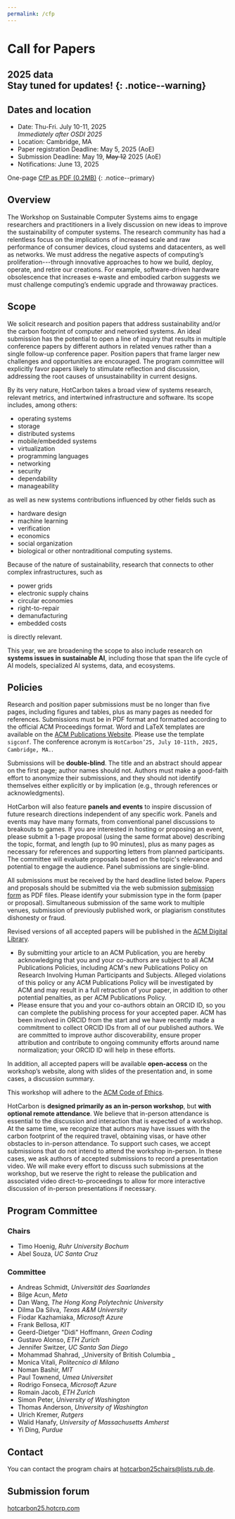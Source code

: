 ```yaml
---
permalink: /cfp
---
```


# Call for Papers

**2025 data**  
Stay tuned for updates!
{: .notice--warning}
---


## Dates and location

- Date: Thu-Fri. July 10-11, 2025  
_Immediately after OSDI 2025_
- Location: Cambridge, MA
- Paper registration Deadline: May 5, 2025 (AoE)
- Submission Deadline: May 19, ~~May 12~~ 2025 (AoE)
- Notifications: June 13, 2025


One-page [CfP as PDF (0.2MB)](/assets/2025/HotCarbon25_CfP.pdf)
{: .notice--primary}

## Overview

The Workshop on Sustainable Computer Systems aims to engage researchers and practitioners in a lively discussion on new ideas to improve the sustainability of computer systems. The research community has had a relentless focus on the implications of increased scale and raw performance of consumer devices, cloud systems and datacenters, as well as networks. We must address the negative aspects of computing’s proliferation---through innovative approaches to how we build, deploy, operate, and retire our creations. For example, software-driven hardware obsolescence that increases e-waste and embodied carbon suggests we must challenge computing’s endemic upgrade and throwaway practices.

<!-- The [National Science Foundation](https://www.nsf.gov/pubs/2022/nsf22060/nsf22060.jsp) has recently called for research on exactly this problem domain: -->

<!-- > Environmental impacts of computing technologies extend well beyond their energy consumption and require a holistic focus on broader sustainability. Negative impacts of greenhouse gas emissions, depletion of rare earth elements, and e-waste are exacerbated by the proliferation of computing throughout society and treatment of computing systems as disposable commodities with planned obsolescence. Furthermore, environmental concerns range from the better-known carbon footprint from energy consumption (e.g., cloud) to equally important concerns of embodied carbon[1], generation of methane, carcinogens, volatile organic compounds, and eutrophication, among others. Widespread use of compute intensive techniques (e.g., blockchain and artificial intelligence), handling and moving massive amounts of data, the rollout of next generation wireless/edge networks, and growth of smart devices amplifies the environmental concerns of this proliferation of computing. A new sustainable way of thinking about computing, across the full lifecycle – including manufacturing, operation, and disposal – is necessary to meet the needs of the present without compromising the wellbeing of future generations. -->

## Scope

We solicit research and position papers that address sustainability and/or the carbon footprint of computer and networked systems. An ideal submission has the potential to open a line of inquiry that results in multiple conference papers by different authors in related venues rather than a single follow-up conference paper. Position papers that frame larger new challenges and opportunities are encouraged. The program committee will explicitly favor papers likely to stimulate reflection and discussion, addressing the root causes of unsustainability in current designs.

By its very nature, HotCarbon takes a broad view of systems research, relevant metrics, and intertwined infrastructure and software. Its scope includes, among others:

- operating systems
- storage
- distributed systems
- mobile/embedded systems
- virtualization
- programming languages
- networking
- security
- dependability
- manageability

as well as new systems contributions influenced by other fields such as

- hardware design
- machine learning
- verification
- economics
- social organization
- biological or other nontraditional computing systems.

Because of the nature of sustainability, research that connects to other complex infrastructures, such as

- power grids
- electronic supply chains
- circular economies
- right-to-repair
- demanufacturing
- embedded costs

is directly relevant.

This year, we are broadening the scope to also include research on **systems issues in sustainable AI**, including those that span the life cycle of AI models, specialized AI systems, data, and ecosystems.

## Policies

Research and position paper submissions must be no longer than five pages, including figures and tables, plus as many pages as needed for references. Submissions must be in PDF format and formatted according to the official ACM Proceedings format. Word and LaTeX templates are available on the [ACM Publications Website](https://www.acm.org/publications/proceedings-template). Please use the template `sigconf`. The conference acronym is `HotCarbon’25, July 10-11th, 2025, Cambridge, MA.`.

Submissions will be **double-blind**. The title and an abstract should appear on the first page; author names should not. Authors must make a good-faith effort to anonymize their submissions, and they should not identify themselves either explicitly or by implication (e.g., through references or acknowledgments).

HotCarbon will also feature **panels and events** to inspire discussion of future research directions independent of any specific work. Panels and events may have many formats, from conventional panel discussions to breakouts to games. If you are interested in hosting or proposing an event, please submit a 1-page proposal (using the same format above) describing the topic, format, and length (up to 90 minutes), plus as many pages as necessary for references and supporting letters from planned participants. The committee will evaluate proposals based on the topic's relevance and potential to engage the audience. Panel submissions are single-blind.

All submissions must be received by the hard deadline listed below. Papers and proposals should be submitted via the web submission [submission form](#submission-form) as PDF files. Please identify your submission type in the form (paper or proposal). Simultaneous submission of the same work to multiple venues, submission of previously published work, or plagiarism constitutes dishonesty or fraud.

Revised versions of all accepted papers will be published in the [ACM Digital Library](https://dl.acm.org). 

- By submitting your article to an ACM Publication, you are hereby acknowledging that you and your co-authors are subject to all ACM Publications Policies, including ACM's new Publications Policy on Research Involving Human Participants and Subjects. Alleged violations of this policy or any ACM Publications Policy will be investigated by ACM and may result in a full retraction of your paper, in addition to other potential penalties, as per ACM Publications Policy.
- Please ensure that you and your co-authors obtain an ORCID ID, so you can complete the publishing process for your accepted paper.  ACM has been involved in ORCID from the start and we have recently made a commitment to collect ORCID IDs from all of our published authors. We are committed to improve author discoverability, ensure proper attribution and contribute to ongoing community efforts around name normalization; your ORCID ID will help in these efforts.

In addition, all accepted papers will be available **open-access** on the workshop’s website, along with slides of the presentation and, in some cases, a discussion summary.

This workshop will adhere to the [ACM Code of Ethics](https://www.acm.org/code-of-ethics).

HotCarbon is **designed primarily as an in-person workshop**, but **with optional remote attendance**. We believe that in-person attendance is essential to the discussion and interaction that is expected of a workshop. At the same time, we recognize that authors may have issues with the carbon footprint of the required travel, obtaining visas, or have other obstacles to in-person attendance. To support such cases, we accept submissions that do not intend to attend the workshop in-person. In these cases, we ask authors of accepted submissions to record a presentation video. We will make every effort to discuss such submissions at the workshop, but we reserve the right to release the publication and associated video direct-to-proceedings to allow for more interactive discussion of in-person presentations if necessary.

## Program Committee

### Chairs

- Timo Hoenig, _Ruhr University Bochum_
- Abel Souza, _UC Santa Cruz_

### Committee

<!-- - Akshitha Sriraman, _CMU_ -->
<!-- - Asaf Cidon, _Columbia University_ -->
<!-- - Ben Pfaff, _Feldera_ -->
<!-- - Bobbie Manne, _AMD Research_ -->
<!-- - Colleen Josephson, _UC Santa Cruz_ -->
<!-- - Eun Kyung Lee, _IBM_ -->
<!-- - Karin Strauss, _Microsoft Research_ -->
<!-- - Mosharaf Chowdhury, _University of Michigan_ -->
<!-- - Prashant Shenoy, _University of Massachusetts Amherst_ -->
- Andreas Schmidt, _Universität des Saarlandes_
- Bilge Acun, _Meta_
- Dan Wang, _The Hong Kong Polytechnic University_
- Dilma Da Silva, _Texas A&M University_
- Fiodar Kazhamiaka, _Microsoft Azure_
- Frank Bellosa, _KIT_
- Geerd-Dietger "Didi" Hoffmann, _Green Coding_
- Gustavo Alonso, _ETH Zurich_
- Jennifer Switzer, _UC Santa San Diego_
- Mohammad Shahrad, _University of British Columbia	_
- Monica Vitali, _Politecnico di Milano_
- Noman Bashir, _MIT_
- Paul Townend, _Umea Universitet_
- Rodrigo Fonseca, _Microsoft Azure_
- Romain Jacob, _ETH Zurich_
- Simon Peter, _University of Washington_
- Thomas Anderson, _University of Washington_
- Ulrich Kremer, _Rutgers_
- Walid Hanafy, _University of Massachusetts Amherst_
- Yi Ding, _Purdue_

## Contact

You can contact the program chairs at [hotcarbon25chairs@lists.rub.de](mailto:hotcarbon25chairs@lists.rub.de).

## Submission forum

[hotcarbon25.hotcrp.com](https://hotcarbon25.hotcrp.com/)
